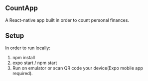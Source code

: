 ## CountApp 
A React-native app built in order to count personal finances. 


## Setup
In order to run locally: 

1. npm install 
2. expo start / npm start 
3. Run on emulator or scan QR code your device(Expo mobile app required).  
